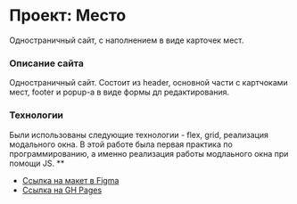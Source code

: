 # Проект: Место
 Одностраничный сайт, с наполнением в виде карточек мест. 
### Описание сайта
Одностраничный сайт. Состоит из header, основной части с картчоками мест, footer и popup-а в виде формы дл редактирования. 
### Технологии
Были использованы следующие технологии - flex, grid, реализация модального окна. В этой работе была первая практика по программированию, а именно реализация работы модлаьного окна при помощи JS. 
**

* [Ссылка на макет в Figma](https://www.figma.com/file/2cn9N9jSkmxD84oJik7xL7/JavaScript.-Sprint-4?node-id=0%3A1)
* [Ссылка на GH Pages](https://garrett1986.github.io/mesto/index.html)
